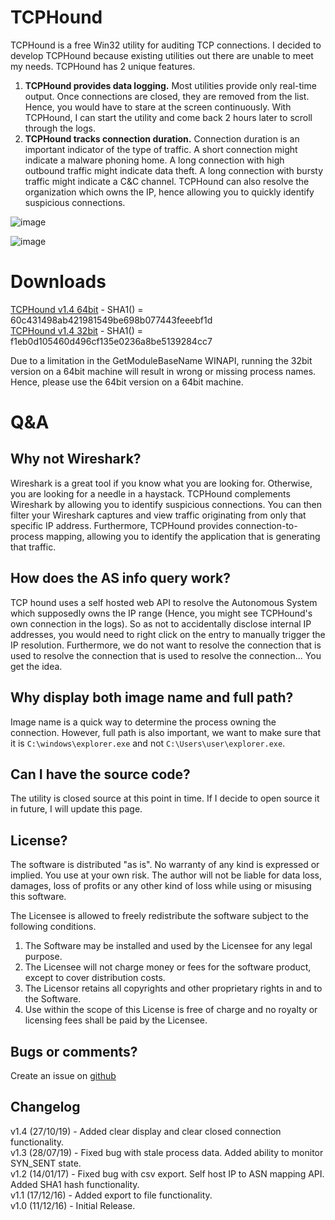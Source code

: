 TCPHound
======================

TCPHound is a free Win32 utility for auditing TCP connections. I decided to develop TCPHound because existing utilities out there are unable to meet my needs. TCPHound has 2 unique features.

1.   **TCPHound provides data logging.** Most utilities provide only real-time output. Once connections are closed, they are removed from the list. Hence, you would have to stare at the screen continuously. With TCPHound, I can start the utility and come back 2 hours later to scroll through the logs. 
2.   **TCPHound tracks connection duration.** Connection duration is an important indicator of the type of traffic. A short connection might indicate a malware phoning home. A long connection with high outbound traffic might indicate data theft. A long connection with bursty traffic might indicate a C&C channel. TCPHound can also resolve the organization which owns the IP, hence allowing you to quickly identify suspicious connections.

![image](https://limbenjamin.com/media/tcphound.png)
  
![image](https://limbenjamin.com/media/tcphound2.png)

Downloads
=========

[TCPHound v1.4 64bit](https://limbenjamin.com/files/TCPHound/TCPHound_v1.4_x64.exe) - SHA1() = 60c431498ab421981549be698b077443feeebf1d  
[TCPHound v1.4 32bit](https://limbenjamin.com/files/TCPHound/TCPHound_v1.4_x86.exe) - SHA1() = f1eb0d105460d496cf135e0236a8be5139284cc7  

Due to a limitation in the GetModuleBaseName WINAPI, running the 32bit version on a 64bit machine will result in wrong or missing process names. Hence, please use the 64bit version on a 64bit machine.


Q&A
===
  
  
Why not Wireshark?
------------------
Wireshark is a great tool if you know what you are looking for. Otherwise, you are looking for a needle in a haystack. TCPHound complements Wireshark by allowing you to identify suspicious connections. You can then filter your Wireshark captures and view traffic originating from only that specific IP address. Furthermore, TCPHound provides connection-to-process mapping, allowing you to identify the application that is generating that traffic.

How does the AS info query work?
---------------------------------
TCP hound uses a self hosted web API to resolve the Autonomous System which supposedly owns the IP range (Hence, you might see TCPHound's own connection in the logs). So as not to accidentally disclose internal IP addresses, you would need to right click on the entry to manually trigger the IP resolution. Furthermore, we do not want to resolve the connection that is used to resolve the connection that is used to resolve the connection... You get the idea.  

Why display both image name and full path?
------------------------------------------
Image name is a quick way to determine the process owning the connection. However, full path is also important, we want to make sure that it is `C:\windows\explorer.exe` and not `C:\Users\user\explorer.exe`.

Can I have the source code?
---------------------------
The utility is closed source at this point in time. If I decide to open source it in future, I will update this page.

License?
--------
The software is distributed "as is". No warranty of any kind is expressed or implied. You use at your own risk. The author will not be liable for data loss, damages, loss of profits or any other kind of loss while using or misusing this software.

The Licensee is allowed to freely redistribute the software subject to the following conditions.  
1.	The Software may be installed and used by the Licensee for any legal purpose.
2.	The Licensee will not charge money or fees for the software product, except to cover distribution costs.  
3.  The Licensor retains all copyrights and other proprietary rights in and to the Software.  
4.	Use within the scope of this License is free of charge and no royalty or licensing fees shall be paid by the Licensee.  

Bugs or comments?
-----------------
Create an issue on [github](https://github.com/limbenjamin/TCPHound)

Changelog
---------

v1.4 (27/10/19) - Added clear display and clear closed connection functionality.  
v1.3 (28/07/19) - Fixed bug with stale process data. Added ability to monitor SYN_SENT state.  
v1.2 (14/01/17) - Fixed bug with csv export. Self host IP to ASN mapping API. Added SHA1 hash functionality.  
v1.1 (17/12/16) - Added export to file functionality.  
v1.0 (11/12/16) - Initial Release.  
  
